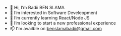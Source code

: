 - 👋 Hi, I’m Badii BEN SLAMA
- 👀 I’m interested in Software Develeopment
- 🌱 I’m currently learning React/Node JS
- 💞️ I’m looking to start a new professional experience
- 📫 I'm availble on benslamabadii@gmail.com

<!---
badiibs/badiibs is a ✨ special ✨ repository because its `README.md` (this file) appears on your GitHub profile.
You can click the Preview link to take a look at your changes.
--->

